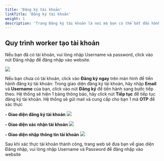 ```yaml
---
title: 'Đăng ký tài khoản'
linkTitle: 'Đăng ký tài khoản'
weight: 1
description: 'Trang Đăng ký tài khoản là nơi mà bạn có thể bắt đầu hành trình trong ứng dụng của chúng tôi. Chúng tôi cung cấp hướng dẫn chi tiết về cách tạo tài khoản mới, điền thông tin cá nhân cần thiết và thiết lập mật khẩu bảo mật. Trang này là bước quan trọng để bạn trở thành thành viên của cộng đồng của chúng tôi và có quyền truy cập vào các tính năng và dịch vụ trong ứng dụng.'
---
```


## Quy trình worker tạo tài khoản

Nếu bạn đã có tài khoản, vui lòng nhập Username và password, click vào nút Đăng nhập để đăng nhập vào website.

![](/img/account_1.png)


Nếu bạn chưa có tài khoản, click vào **Đăng ký ngay** trên màn hình để tiến hành đăng ký tài khoản: Trong giao diện đăng ký tài khoản, hãy nhập **Email** và **Username** của bạn, click vào nút **Đăng ký** để tiến hành sang bước tiếp theo. Hệ thống sẽ hiện 1 bảng thông báo, hãy click nút **Tiếp tục** để tiếp tục đăng ký tài khoản. Hệ thống sẽ gửi mail và cung cấp cho bạn 1 mã **OTP** để xác thực

**- Giao diện đăng ký tài khoản**
![](/img/account_2.png)

**- Giao diện xác nhận tài khoản**
![](/img/account_4.png)

**- Giao diện nhập thông tin tài khoản**
![](/img/account_3.png)

Sau khi xác thực tài khoản thành công, trang web sẽ đưa bạn về giao diện Đăng nhập, vui lòng nhập Username và Password để đăng nhập vào website
